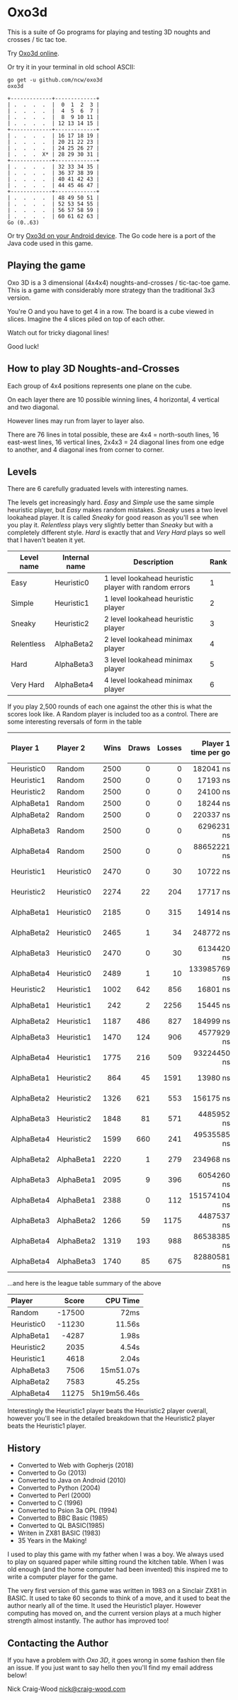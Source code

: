 # Oxo3d

This is a suite of Go programs for playing and testing 3D noughts and crosses / tic tac toe.

Try [Oxo3d online](https://www.craig-wood.com/nick/oxo3d/).

Or try it in your terminal in old school ASCII:

    go get -u github.com/ncw/oxo3d
    oxo3d

```
+-------------+-------------+
| .  .  .  .  |  0  1  2  3 |
| .  .  .  .  |  4  5  6  7 |
| .  .  .  .  |  8  9 10 11 |
| .  .  .  .  | 12 13 14 15 |
+-------------+-------------+
| .  .  .  .  | 16 17 18 19 |
| .  .  .  .  | 20 21 22 23 |
| .  .  .  .  | 24 25 26 27 |
| .  .  .  X* | 28 29 30 31 |
+-------------+-------------+
| .  .  .  .  | 32 33 34 35 |
| .  .  .  .  | 36 37 38 39 |
| .  .  .  .  | 40 41 42 43 |
| .  .  .  .  | 44 45 46 47 |
+-------------+-------------+
| .  .  .  .  | 48 49 50 51 |
| .  .  .  .  | 52 53 54 55 |
| .  .  .  .  | 56 57 58 59 |
| .  .  .  .  | 60 61 62 63 |
Go (0..63) 
```

Or try [Oxo3d on your Android
device](https://play.google.com/store/apps/details?id=com.craig_wood.Oxo3d).
The Go code here is a port of the Java code used in this game.

## Playing the game

Oxo 3D is a 3 dimensional (4x4x4) noughts-and-crosses / tic-tac-toe
game.  This is a game with considerably more strategy than the
traditional 3x3 version.

You're O and you have to get 4 in a row.  The board is a cube
viewed in slices.  Imagine the 4 slices piled on top of each
other.

Watch out for tricky diagonal lines!

Good luck!

## How to play 3D Noughts-and-Crosses

Each group of 4x4 positions represents one plane on the cube.

On each layer there are 10 possible winning lines, 4 horizontal, 4
vertical and two diagonal.

However lines may run from layer to layer also.

There are 76 lines in total possible, these are 4x4 = north-south
lines, 16 east-west lines, 16 vertical lines, 2x4x3 = 24 diagonal
lines from one edge to another, and 4 diagonal ines from corner to
corner.
    
## Levels
    
There are 6 carefully graduated levels with interesting names.

The levels get increasingly hard.  *Easy* and *Simple*
use the same simple heuristic player, but *Easy* makes random
mistakes.  *Sneaky* uses a two level lookahead player.  It is
called *Sneaky* for good reason as you'll see when you play it.
*Relentless* plays very slightly better than *Sneaky*
but with a completely different style.  *Hard* is exactly that
and *Very Hard* plays so well that I haven't beaten it yet.

| Level name | Internal name | Description | Rank |
| ---------- | --------------| ----------- | ---- |
| Easy       | Heuristic0    | 1 level lookahead heuristic player with random errors | 1 |
| Simple     | Heuristic1    | 1 level lookahead heuristic player | 2 |
| Sneaky     | Heuristic2    | 2 level lookahead heuristic player | 3 |
| Relentless | AlphaBeta2    | 2 level lookahead minimax player   | 4 |
| Hard       | AlphaBeta3    | 3 level lookahead minimax player   | 5 |
| Very Hard  | AlphaBeta4    | 4 level lookahead minimax player   | 6 |
    
If you play 2,500 rounds of each one against the other this is what
the scores look like.  A Random player is included too as a
control. There are some interesting reversals of form in the table

| Player 1   | Player 2   | Wins  | Draws | Losses | Player 1 time per go | Player 2 time per go |
| :--------- | :--------- | ----: | ----: | -----: | ------------: | ------------: |
| Heuristic0 |     Random |  2500 |     0 |      0 |     182041 ns |       3506 ns |
| Heuristic1 |     Random |  2500 |     0 |      0 |      17193 ns |       1502 ns |
| Heuristic2 |     Random |  2500 |     0 |      0 |      24100 ns |        789 ns |
| AlphaBeta1 |     Random |  2500 |     0 |      0 |      18244 ns |       1320 ns |
| AlphaBeta2 |     Random |  2500 |     0 |      0 |     220337 ns |        307 ns |
| AlphaBeta3 |     Random |  2500 |     0 |      0 |    6296231 ns |        318 ns |
| AlphaBeta4 |     Random |  2500 |     0 |      0 |   88652221 ns |        413 ns |
| Heuristic1 | Heuristic0 |  2470 |     0 |     30 |      10722 ns |     145330 ns |
| Heuristic2 | Heuristic0 |  2274 |    22 |    204 |      17717 ns |     120008 ns |
| AlphaBeta1 | Heuristic0 |  2185 |     0 |    315 |      14914 ns |     146380 ns |
| AlphaBeta2 | Heuristic0 |  2465 |     1 |     34 |     248772 ns |      51983 ns |
| AlphaBeta3 | Heuristic0 |  2470 |     0 |     30 |    6134420 ns |      19663 ns |
| AlphaBeta4 | Heuristic0 |  2489 |     1 |     10 |  133985769 ns |      15304 ns |
| Heuristic2 | Heuristic1 |  1002 |   642 |    856 |      16801 ns |       8780 ns |
| AlphaBeta1 | Heuristic1 |   242 |     2 |   2256 |      15445 ns |      10625 ns |
| AlphaBeta2 | Heuristic1 |  1187 |   486 |    827 |     184999 ns |       8261 ns |
| AlphaBeta3 | Heuristic1 |  1470 |   124 |    906 |    4577929 ns |       8403 ns |
| AlphaBeta4 | Heuristic1 |  1775 |   216 |    509 |   93224450 ns |       8681 ns |
| AlphaBeta1 | Heuristic2 |   864 |    45 |   1591 |      13980 ns |      20328 ns |
| AlphaBeta2 | Heuristic2 |  1326 |   621 |    553 |     156175 ns |      16215 ns |
| AlphaBeta3 | Heuristic2 |  1848 |    81 |    571 |    4485952 ns |      19077 ns |
| AlphaBeta4 | Heuristic2 |  1599 |   660 |    241 |   49535585 ns |      16807 ns |
| AlphaBeta2 | AlphaBeta1 |  2220 |     1 |    279 |     234968 ns |      13948 ns |
| AlphaBeta3 | AlphaBeta1 |  2095 |     9 |    396 |    6054260 ns |      13851 ns |
| AlphaBeta4 | AlphaBeta1 |  2388 |     0 |    112 |  151574104 ns |      14706 ns |
| AlphaBeta3 | AlphaBeta2 |  1266 |    59 |   1175 |    4487537 ns |     237976 ns |
| AlphaBeta4 | AlphaBeta2 |  1319 |   193 |    988 |   86538385 ns |     223163 ns |
| AlphaBeta4 | AlphaBeta3 |  1740 |    85 |    675 |   82880581 ns |    4723343 ns |
    
...and here is the league table summary of the above
    
| Player     | Score  | CPU Time      |
| :--------- | -----: | ------------: |
|     Random | -17500 |          72ms |
| Heuristic0 | -11230 |        11.56s |
| AlphaBeta1 |  -4287 |         1.98s |
| Heuristic2 |   2035 |         4.54s |
| Heuristic1 |   4618 |         2.04s |
| AlphaBeta3 |   7506 |     15m51.07s |
| AlphaBeta2 |   7583 |        45.25s |
| AlphaBeta4 |  11275 |   5h19m56.46s |

Interestingly the Heuristic1 player beats the Heuristic2 player
overall, however you'll see in the detailed breakdown that the
Heuristic2 player beats the Heuristic1 player.

## History

  * Converted to Web with Gopherjs (2018)
  * Converted to Go (2013)
  * Converted to Java on Android (2010)
  * Converted to Python (2004)
  * Converted to Perl (2000)
  * Converted to C (1996)
  * Converted to Psion 3a OPL (1994)
  * Converted to BBC Basic (1985)
  * Converted to QL BASIC(1985)
  * Writen in ZX81 BASIC (1983)
  * 35 Years in the Making!

I used to play this game with my father when I was a boy.  We always
used to play on squared paper while sitting round the kitchen table.
When I was old enough (and the home computer had been invented) this
inspired me to write a computer player for the game.

The very first version of this game was written in 1983 on a Sinclair
ZX81 in BASIC.  It used to take 60 seconds to think of a move, and it
used to beat the author nearly all of the time.  It used the
Heuristic1 player.  However computing has moved on, and the current
version plays at a much higher strength almost instantly.  The author
has improved too!
    
## Contacting the Author

If you have a problem with *Oxo 3D*, it goes wrong in some fashion
then file an issue.  If you just want to say hello then you'll find my
email address below!

Nick Craig-Wood
nick@craig-wood.com